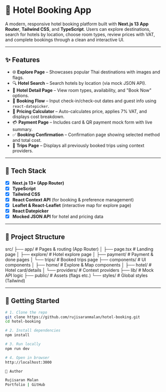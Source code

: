 # 🏨 Hotel Booking App

A modern, responsive hotel booking platform built with **Next.js 13 App Router**, **Tailwind CSS**, and **TypeScript**. Users can explore destinations, search for hotels by location, choose room types, review prices with VAT, and complete bookings through a clean and interactive UI.

---

## ✨ Features

- 🌐 **Explore Page** – Showcases popular Thai destinations with images and flags.
- 🔍 **Hotel Search** – Search hotels by location (via mock JSON API).
- 🏨 **Hotel Detail Page** – View room types, availability, and "Book Now" options.
- 📅 **Booking Flow** – Input check-in/check-out dates and guest info using `react-datepicker`.
- 💸 **Pricing Calculator** – Auto-calculates price, applies 7% VAT, and displays cost breakdown.
- 💳 **Payment Page** – Includes card & QR payment mock form with live summary.
- ✅ **Booking Confirmation** – Confirmation page showing selected method and total cost.
- 🧳 **Trips Page** – Displays all previously booked trips using context providers.

---

## 🧪 Tech Stack

- [x] **Next.js 13+ (App Router)**
- [x] **TypeScript**
- [x] **Tailwind CSS**
- [x] **React Context API** (for booking & preference management)
- [x] **Leaflet & React-Leaflet** (interactive map for explore page)
- [x] **React Datepicker**
- [x] **Mocked JSON API** for hotel and pricing data

---

## 📁 Project Structure

src/
├── app/ # Pages & routing (App Router)
│ ├── page.tsx # Landing page
│ ├── explore/ # Hotel explore page
│ ├── payment/ # Payment & done pages
│ └── trips/ # Booked trips page
├── components/ # UI components
│ ├── home/ # Explore & Map components
│ ├── hotel/ # Hotel card/details
│ └── providers/ # Context providers
├── lib/ # Mock API logic
├── public/ # Assets (flags etc.)
└── styles/ # Global styles (Tailwind)


---

## 🚀 Getting Started

```bash
# 1. Clone the repo
git clone https://github.com/rujisaranmalan/hotel-booking.git
cd hotel-booking

# 2. Install dependencies
npm install

# 3. Run locally
npm run dev

# 4. Open in browser
http://localhost:3000

🙌 Author

Rujisaran Malan
Portfolio | GitHub
